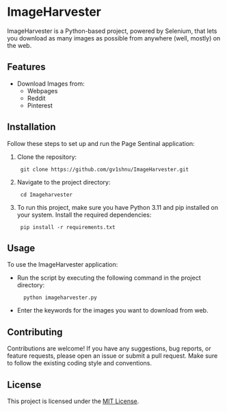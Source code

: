# ImageHarvester

ImageHarvester is a Python-based project, powered by Selenium, that lets you download as many images as possible from anywhere (well, mostly) on the web.

## Features
- Download Images from:
     - Webpages
     - Reddit
     - Pinterest
 
## Installation

Follow these steps to set up and run the Page Sentinal application:

1. Clone the repository:
	
   		git clone https://github.com/gv1shnu/ImageHarvester.git


2. Navigate to the project directory:
	
   		cd Imageharvester


3. To run this project, make sure you have Python 3.11 and pip installed on your system. Install the required dependencies:
	
		pip install -r requirements.txt


## Usage

To use the ImageHarvester application:

- Run the script by executing the following command in the project directory:

        python imageharvester.py

- Enter the keywords for the images you want to download from web.

## Contributing

Contributions are welcome! If you have any suggestions, bug reports, or feature requests, please open an issue or submit a pull request. Make sure to follow the existing coding style and conventions.

## License

This project is licensed under the [MIT License](LICENSE).
